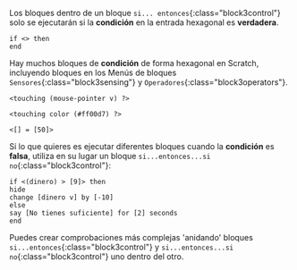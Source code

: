 Los bloques dentro de un bloque `si... entonces`{:class="block3control"} solo se ejecutarán si la **condición** en la entrada hexagonal es **verdadera**.

```blocks3
if <> then
end
```

Hay muchos bloques de **condición** de forma hexagonal en Scratch, incluyendo bloques en los Menús de bloques `Sensores`{:class="block3sensing"} y `Operadores`{:class="block3operators"}.

```blocks3
<touching (mouse-pointer v) ?>

<touching color (#ff00d7) ?>

<[] = [50]>
```

Si lo que quieres es ejecutar diferentes bloques cuando la **condición** es **falsa**, utiliza en su lugar un bloque `si...entonces...si no`{:class="block3control"}:

```blocks3
if <(dinero) > [9]> then
hide
change [dinero v] by [-10]
else
say [No tienes suficiente] for [2] seconds
end
```

Puedes crear comprobaciones más complejas 'anidando' bloques `si...entonces`{:class="block3control"} y `si...entonces...si no`{:class="block3control"} uno dentro del otro.

